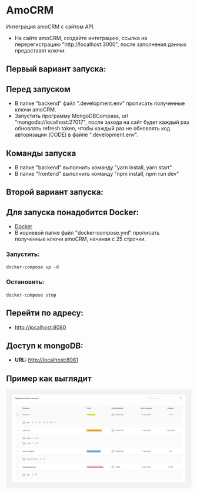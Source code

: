 # AmoCRM
Интеграция amoCRM с сайтом API.

- На сайте amoCRM, создайте интеграцию, ссылка на перерегистрацию "http://localhost:3000", после заполнения данных предоставят ключи.

## Первый вариант запуска:
## Перед запуском
- В папке "backend" файл ".development.env" прописать полученные ключи amoCRM.
- Запустить программу MongoDBCompass, url "mongodb://localhost:27017", после захода на сайт будет каждый раз обновлять refresh token, чтобы каждый раз не обновлять код авторизации (CODE) в файле ".development.env".

## Команды запуска
- В папке "backend" выполнить команду "yarn install, yarn start" 
- В папке "frontend" выполнить команду "npm install, npm run dev" 

## Второй вариант запуска:
## Для запуска понадобится Docker:
- [Docker](https://www.docker.com/)
- В корневой папке файл "docker-compose.yml" прописать полученные ключи amoCRM, начиная с 25 строчки.

### Запустить:
```
docker-compose up -d
```

### Остановить:
```
docker-compose stop
```

## Перейти по адресу:
 - [http://localhost:8080](http://localhost:8080)

## Доступ к mongoDB:
- **URL:** [http://localhost:8081](http://localhost:8081)

## Пример как выглядит
![img](./preview.png)